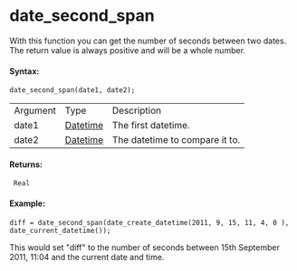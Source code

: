 # date_second_span

With this function you can get the number of seconds between two dates.
The return value is always positive and will be a whole number.

#### Syntax:

``` gml
date_second_span(date1, date2);
```

|          |                                                                                                                         |                                |
|----------|-------------------------------------------------------------------------------------------------------------------------|--------------------------------|
| Argument | Type                                                                                                                    | Description                    |
| date1    |  [Datetime](../../../../../GameMaker_Language/GML_Reference/Maths_And_Numbers/Date_And_Time/date_current_datetime)  | The first datetime.            |
| date2    |  [Datetime](../../../../../GameMaker_Language/GML_Reference/Maths_And_Numbers/Date_And_Time/date_current_datetime)  | The datetime to compare it to. |

#### Returns:

``` gml
 Real
```

#### Example:

``` gml
diff = date_second_span(date_create_datetime(2011, 9, 15, 11, 4, 0 ), date_current_datetime());
```

This would set "diff" to the number of seconds between 15th September
2011, 11:04 and the current date and time.
